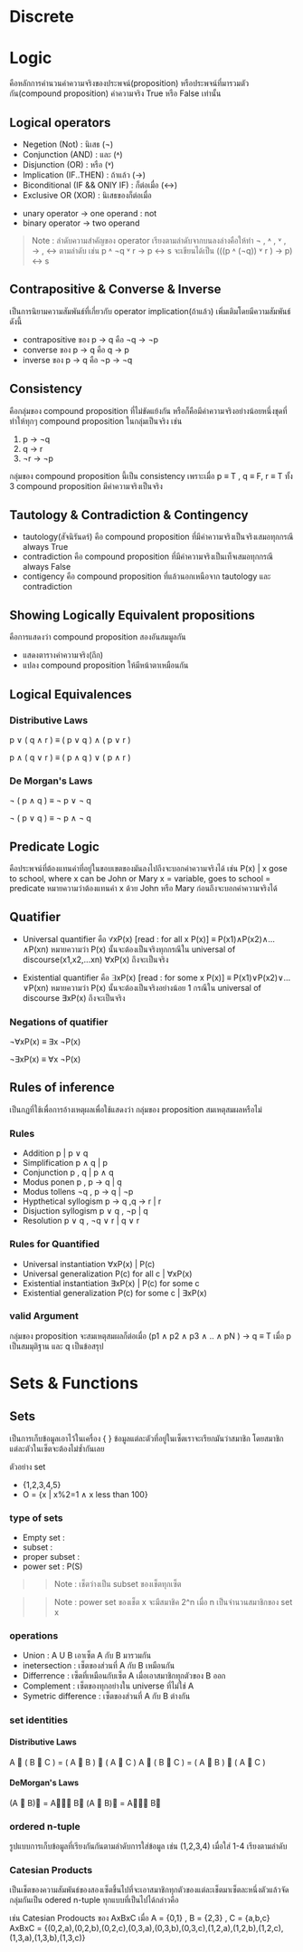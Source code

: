 # Discrete 

# Logic 
คือหลักการคำนวนค่าความจริงของประพจน์(proposition) หรือประพจน์ที่มารวมตัวกัน(compound proposition) ค่าความจริง True หรือ False เท่านั้น

## Logical operators
* Negetion (Not) : นิเสธ (¬)
* Conjunction (AND) : และ (˄)
* Disjunction (OR) : หรือ (˅)
* Implication (IF..THEN) : ถ้าแล้ว (→) 
* Biconditional (IF && ONlY IF) : ก็ต่อเมื่อ (↔) 
* Exclusive OR (XOR) : นิเสธของก็ต่อเมื่อ 

- unary operator -> one operand : not
- binary operator -> two operand 
 
>Note : ลำดับความสำคัญของ operator เรียงตามลำดับจากบนลงล่างคือให้ทำ ¬ , ˄ , ˅ , → , ↔  ตามลำดับ เช่น p ˄ ¬q ˅ r → p ↔ s จะเขียนได้เป็น (((p ˄ (¬q)) ˅ r ) → p) ↔  s

## Contrapositive & Converse & Inverse
เป็นการนิยามความสัมพันธ์ที่เกี่ยวกับ operator implication(ถ้าแล้ว) เพิ่มเติมโดยมีความสัมพันธ์ดังนี้
* contrapositive ของ p → q คือ ¬q → ¬p 
* converse ของ p → q คือ q → p
* inverse ของ p → q คือ  ¬p → ¬q 

## Consistency
คือกลุ่มของ compound proposition ที่ไม่ขัดแย้งกัน หรือก็คือมีค่าความจริงอย่างน้อยหนึ่งชุดที่ทำให้ทุกๆ compound proposition ในกลุ่มเป็นจริง เช่น
1) p → ¬q
2) q → r
3) ¬r → ¬p 

กลุ่มของ compound proposition นี้เป็น consistency เพราะเมื่อ p ≡ T , q ≡ F, r ≡ T ทั้ง 3 compound proposition มีค่าความจริงเป็นจริง

## Tautology & Contradiction & Contingency
* tautology(สัจนิรันดร์) คือ compound proposition ที่มีค่าความจริงเป็นจริงเสมอทุกกรณี always True
* contradiction คือ compound proposition ที่มีค่าความจริงเป็นเท็จเสมอทุกกรณี always False
* contigency คือ compound proposition ที่แล้วนอกเหนือจาก tautology และ contradiction

## Showing Logically Equivalent propositions
คือการแสดงว่า compound proposition สองอันสมมูลกัน
* แสดงตารางค่าความจริง(ถึก)
* แปลง compound proposition ให้มีหน้าตาเหมือนกัน

## Logical Equivalences
### Distributive Laws
p ∨ ( q ∧ r ) ≡ ( p ∨ q ) ∧ ( p ∨ r )

p ∧ ( q ∨ r ) ≡ ( p ∧ q ) ∨ ( p ∧ r )
### De Morgan's Laws
¬ ( p ∧ q ) ≡ ¬ p ∨ ¬ q

¬ ( p ∨ q ) ≡ ¬ p ∧ ¬ q

## Predicate Logic
คือประพจน์ที่ต้องแทนค่าที่อยู่ในขอบเขตของมันลงไปถึงจะบอกค่าความจริงได้ เช่น P(x) | x gose to school, where x can be John or Mary 
x = variable, goes to school = predicate หมายความว่าต้องแทนค่า x ด้วย John หรือ Mary ก่อนถึงจะบอกค่าความจริงได้ 

## Quatifier
* Universal quantifier คือ ∀xP(x) [read : for all x P(x)] ≡ P(x1)∧P(x2)∧…∧P(xn) 
หมายความว่า P(x) นั้นจะต้องเป็นจริงทุกกรณีใน universal of discourse(x1,x2,...xn) ∀xP(x) ถึงจะเป็นจริง

* Existential quantifier คือ ∃xP(x) [read : for some x P(x)] ≡ P(x1)∨P(x2)∨…∨P(xn)
หมายความว่า P(x) นั้นจะต้องเป็นจริงอย่างน้อย 1 กรณีใน universal of discourse ∃xP(x) ถึงจะเป็นจริง

### Negations of quatifier
¬∀xP(x) ≡ ∃x ¬P(x)

¬∃xP(x) ≡ ∀x ¬P(x)

## Rules of inference
เป็นกฏที่ใช้เพื่อการอ้างเหตุผลเพื่อใช้แสดงว่า กลุ่มของ proposition สมเหตุสมผลหรือไม่

### Rules 
* Addition                               p | p ∨ q 
* Simplification                     p ∧ q | p
* Conjunction                        p , q | p ∧ q
* Modus ponen                    p , p → q | q 
* Modus tollens                 ¬q , p → q | ¬p
* Hypthetical syllogism       p → q ,q → r | r
* Disjuction syllogism          p ∨ q , ¬p | q
* Resolution                p ∨ q , ¬q ∨ r | q ∨ r

### Rules for Quantified
* Universal instantiation                     ∀xP(x) | P(c)
* Universal generalization            P(c) for all c | ∀xP(x)
* Existential instantiation                   ∃xP(x) | P(c) for some c
* Existential generalization         P(c) for some c |  ∃xP(x)

 
### valid Argument
กลุ่มของ proposition จะสมเหตุสมผลก็ต่อเมื่อ (p1 ∧ p2 ∧ p3 ∧ .. ∧ pN ) → q ≡ T เมื่อ p เป็นสมมุติฐาน และ q เป็นข้อสรุป

# Sets & Functions

## Sets 
เป็นการเก็บข้อมูลเอาไว้ในเครื่อง { } ข้อมูลแต่ละตัวที่อยู่ในเซ็ตเราจะเรียกมันว่าสมาชิก โดยสมาชิกแต่ละตัวในเซ็ตจะต้องไม่ซ้ำกันเลย

ตัวอย่าง set
* {1,2,3,4,5}
* O = {x | x%2=1 ∧  x less than 100}

### type of sets
* Empty set     :
* subset        :
* proper subset :
* power set     : P(S)

>> Note : เช็ตว่างเป็น subset ของเช็ตทุกเซ็ต

>> Note : power set ของเช็ต x จะมีสมาชิค 2^n เมื่อ n เป็นจำนวนสมาชิกของ set x

### operations
* Union : A U B เอาเซ็ต A กับ B มารวมกัน
* inetersection : เซ็ตของส่วนที่ A กับ B เหมือนกัน
* Differrence : เซ็ตที่เหมือนกับเซ็ต A เมื่อเอาสมาชิกทุกตัวของ B ออก
* Complement : เซ็ตของทุกอย่างใน universe ที่ไม่ใช่ A
* Symetric difference : เซ็ตของส่วนที่ A กับ B ต่างกัน

### set identities

#### Distributive Laws
A  ( B  C ) = ( A  B )  ( A  C )
A  ( B  C ) = ( A  B )  ( A  C )

#### DeMorgan's Laws
(A  B) = A B
(A  B) = A B

### ordered n-tuple
รูปแบบการเก็บข้อมูลที่เรียงกันกันตามลำดับการใส่ข้อมูล เช่น (1,2,3,4) เมื่อใส่ 1-4 เรียงตามลำดับ


### Catesian Products
เป็นเช็ตของความสัมพันธ์ของสองเซ็ตขึ้นไปที่จะเอาสมาชิกทุกตัวของแต่ละเช็ตมาเซ็ตละหนึ่งตัวแล้วจัดกลุ่มกันเป็น odered n-tuple ทุกแบบที่เป็นไปได้กล่าวคือ

เช่น Catesian Prodoucts ของ AxBxC เมื่อ  A = {0,1} ,  B = {2,3} , C = {a,b,c}
AxBxC = {(0,2,a),(0,2,b),(0,2,c),(0,3,a),(0,3,b),(0,3,c),(1,2,a),(1,2,b),(1,2,c),(1,3,a),(1,3,b),(1,3,c)}






 
